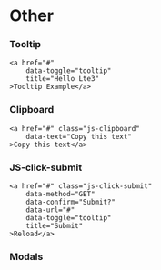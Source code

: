 # Other

### Tooltip

```
<a href="#"
    data-toggle="tooltip"
    title="Hello Lte3"
>Tooltip Example</a>
```

### Clipboard

```
<a href="#" class="js-clipboard"
    data-text="Copy this text"
>Copy this text</a>
```

### JS-click-submit

```
<a href="#" class="js-click-submit"
    data-method="GET"
    data-confirm="Submit?"
    data-url="#"
    data-toggle="tooltip"
    title="Submit"
>Reload</a>
```

### Modals
